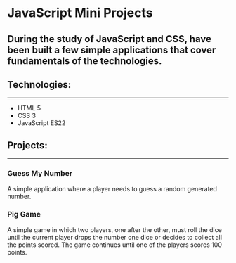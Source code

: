 # JavaScript Mini Projects
During the study of JavaScript and CSS, have been built a few simple applications that cover fundamentals of the technologies.
---
## Technologies:

---

- HTML 5
- CSS 3
- JavaScript ES22

## Projects:

---

### **Guess My Number**
A simple application where a player needs to guess a random generated number.
### **Pig Game**
A simple game in which two players, one after the other, must roll the dice until the current player drops the number one dice or decides to collect all the points scored. The game continues until one of the players scores 100 points.